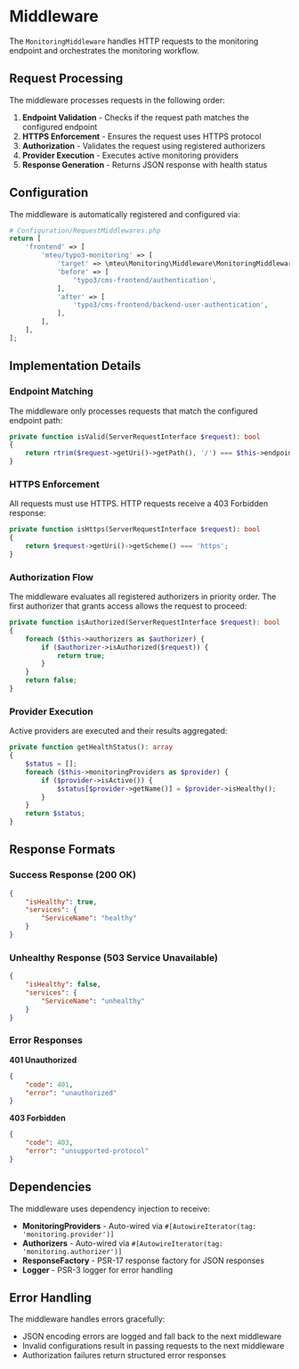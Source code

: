 # Middleware

The `MonitoringMiddleware` handles HTTP requests to the monitoring endpoint and orchestrates the monitoring workflow.

## Request Processing

The middleware processes requests in the following order:

1. **Endpoint Validation** - Checks if the request path matches the configured endpoint
2. **HTTPS Enforcement** - Ensures the request uses HTTPS protocol
3. **Authorization** - Validates the request using registered authorizers
4. **Provider Execution** - Executes active monitoring providers
5. **Response Generation** - Returns JSON response with health status

## Configuration

The middleware is automatically registered and configured via:

```php
# Configuration/RequestMiddlewares.php
return [
    'frontend' => [
        'mteu/typo3-monitoring' => [
            'target' => \mteu\Monitoring\Middleware\MonitoringMiddleware::class,
            'before' => [
                'typo3/cms-frontend/authentication',
            ],
            'after' => [
                'typo3/cms-frontend/backend-user-authentication',
            ],
        ],
    ],
];
```

## Implementation Details

### Endpoint Matching

The middleware only processes requests that match the configured endpoint path:

```php
private function isValid(ServerRequestInterface $request): bool
{
    return rtrim($request->getUri()->getPath(), '/') === $this->endpoint;
}
```

### HTTPS Enforcement

All requests must use HTTPS. HTTP requests receive a 403 Forbidden response:

```php
private function isHttps(ServerRequestInterface $request): bool
{
    return $request->getUri()->getScheme() === 'https';
}
```

### Authorization Flow

The middleware evaluates all registered authorizers in priority order. The first authorizer that grants access allows the request to proceed:

```php
private function isAuthorized(ServerRequestInterface $request): bool
{
    foreach ($this->authorizers as $authorizer) {
        if ($authorizer->isAuthorized($request)) {
            return true;
        }
    }
    return false;
}
```

### Provider Execution

Active providers are executed and their results aggregated:

```php
private function getHealthStatus(): array
{
    $status = [];
    foreach ($this->monitoringProviders as $provider) {
        if ($provider->isActive()) {
            $status[$provider->getName()] = $provider->isHealthy();
        }
    }
    return $status;
}
```

## Response Formats

### Success Response (200 OK)

```json
{
    "isHealthy": true,
    "services": {
        "ServiceName": "healthy"
    }
}
```

### Unhealthy Response (503 Service Unavailable)

```json
{
    "isHealthy": false,
    "services": {
        "ServiceName": "unhealthy"
    }
}
```

### Error Responses

**401 Unauthorized**
```json
{
    "code": 401,
    "error": "unauthorized"
}
```

**403 Forbidden**
```json
{
    "code": 403,
    "error": "unsupported-protocol"
}
```

## Dependencies

The middleware uses dependency injection to receive:

- **MonitoringProviders** - Auto-wired via `#[AutowireIterator(tag: 'monitoring.provider')]`
- **Authorizers** - Auto-wired via `#[AutowireIterator(tag: 'monitoring.authorizer')]`
- **ResponseFactory** - PSR-17 response factory for JSON responses
- **Logger** - PSR-3 logger for error handling

## Error Handling

The middleware handles errors gracefully:

- JSON encoding errors are logged and fall back to the next middleware
- Invalid configurations result in passing requests to the next middleware
- Authorization failures return structured error responses
